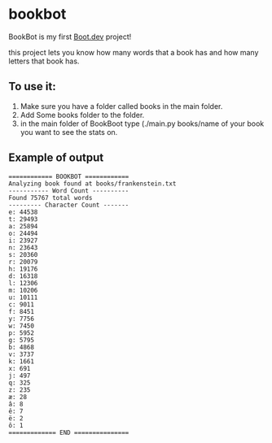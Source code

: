 # bookbot

BookBot is my first [Boot.dev](https://www.boot.dev) project!

this project lets you know how many words that a book has and how many letters that book has.

## To use it:

1. Make sure you have a folder called books in the main folder.
2. Add Some books folder to the folder.
3. in the main folder of BookBoot type (./main.py books/name of your book you want to see the stats on.

## Example of output
```
============ BOOKBOT ============
Analyzing book found at books/frankenstein.txt
----------- Word Count ----------
Found 75767 total words
--------- Character Count -------
e: 44538
t: 29493
a: 25894
o: 24494
i: 23927
n: 23643
s: 20360
r: 20079
h: 19176
d: 16318
l: 12306
m: 10206
u: 10111
c: 9011
f: 8451
y: 7756
w: 7450
p: 5952
g: 5795
b: 4868
v: 3737
k: 1661
x: 691
j: 497
q: 325
z: 235
æ: 28
â: 8
ê: 7
ë: 2
ô: 1
============= END ===============
```
